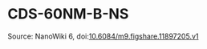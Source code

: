 <a name="material" />

# CDS-60NM-B-NS
<script type="application/ld+json">
  {
    "@context": "https://schema.org/",
    "@type": "ChemicalSubstance",
    "@id": "https://egonw.github.io/nanowiki/nanowiki509.html#material",
    "http://purl.org/dc/terms/conformsTo":
      {
        "@type": "CreativeWork",
        "@id": "https://bioschemas.org/profiles/ChemicalSubstance/0.4-RELEASE/"
      },
    "identfier": "509",
    "name": "CDS-60NM-B-NS",
    "url": "https://egonw.github.io/nanowiki/nanowiki509.html#material",
    "sameAs": "http://127.0.0.1/mediawiki/index.php/Special:URIResolver/CDS-2D60NM-2DB-2DNS"
  }
</script>




Source: NanoWiki 6, doi:[10.6084/m9.figshare.11897205.v1](https://doi.org/10.6084/m9.figshare.11897205.v1)
